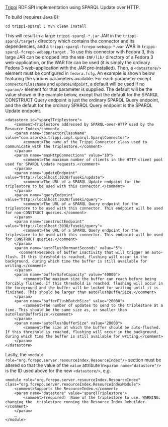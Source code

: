 [Trippi](http://trippi.sourceforge.net) RDF SPI implementation using SPARQL Update over HTTP.

To build (requires Java 8):

    cd trippi-sparql ; mvn clean install

This will result in a large `trippi-sparql-*.jar` JAR in the `trippi-sparql/target/` directory which contains the connector and its dependencies, and a `trippi-sparql-fcrepo-webapp-*.war` WAR in `trippi-sparql-fcrepo-webapp/target` . To use this connector with Fedora 3, this large JAR can be dropped into the `WEB-INF/lib/` directory of a Fedora 3 web-application, or the WAR file can be used (it is simply the ordinary Fedora 3 web-application with the JAR pre-installed). Then, a `<datastore/>` element must be configured in `fedora.fcfg`. An example is shown below featuring the various parameters available. For each parameter except `connectorClassName` and `updateEndpoint`, a default will be used if no `<param/>` element for that parameter is supplied. The default will be the value shown in the example below, except that the default for the SPARQL CONSTRUCT Query endpoint is just the ordinary SPARQL Query endpoint, and the default for the ordinary SPARQL Query endpoint is the SPARQL Update endpoint. 


    <datastore id="sparqlTriplestore">
        <comment>Triplestore addressed by SPARQL-over-HTTP used by the Resource Index</comment>
        <param name="connectorClassName" value="com.asoroka.trippi.impl.sparql.SparqlConnector">
            <comment>The name of the Trippi Connector class used to communicate with the triplestore.</comment>
        </param>
        <param name="maxHttpConnections" value="10">
            <comment>The maximum number of clients in the HTTP client pool used for SPARQL Update requests.</comment>
        </param>
        <param name="updateEndpoint" value="http://localhost:3030/fuseki/update">
            <comment>The URL of a SPARQL Update endpoint for the triplestore to be used with this connector.</comment>
        </param>
        <param name="queryEndpoint" value="http://localhost:3030/fuseki/query">
            <comment>The URL of a SPARQL Query endpoint for the triplestore to be used with this connector. This endpoint will be used for non-CONSTRUCT queries.</comment>
        </param>
        <param name="constructEndpoint" value="http://localhost:3030/fuseki/query">
            <comment>The URL of a SPARQL Query endpoint for the triplestore to be used with this connector. This endpoint will be used for CONSTRUCT queries.</comment>
        </param>
        <param name="autoFlushDormantSeconds" value="5">
          <comment>Seconds of buffer inactivity that will trigger an auto-flush. If this threshold is reached, flushing will occur in the background, during which time the buffer is still available for writing.</comment>
        </param>
        <param name="bufferSafeCapacity" value="40000">
            <comment>The maximum size the buffer can reach before being forcibly flushed. If this threshold is reached, flushing will occur in the foreground and the buffer will be locked for writing until it is finished. This should be larger than autoFlushBufferSize.</comment>
        </param>
        <param name="bufferFlushBatchSize" value="20000">
            <comment>The number of updates to send to the triplestore at a time. This should be the same size as, or smaller than autoFlushBufferSize.</comment>
        </param>
        <param name="autoFlushBufferSize" value="20000">
            <comment>The size at which the buffer should be auto-flushed. If this threshold is reached, flushing will occur in the background, during which time the buffer is still available for writing.</comment>
        </param>
    </datastore>

Lastly, the `<module role="org.fcrepo.server.resourceIndex.ResourceIndex"/>` section must be altered so that the value of the `value` attribute in`<param name="datastore"/>` is the ID used above for the new `<datastore/>`, e.g.

    <module role="org.fcrepo.server.resourceIndex.ResourceIndex" class="org.fcrepo.server.resourceIndex.ResourceIndexModule">
        <comment>Supports the ResourceIndex.</comment>
        <param name="datastore" value="sparqlTriplestore">
            <comment>(required)  Name of the triplestore to use. WARNING: changing the  triplestore running the Resource Index Rebuilder.</comment>
        </param>
        …
    </module>
